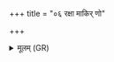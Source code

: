 +++
title = "०६ रक्षा माकिर् णो"

+++
<details><summary>मूलम् (GR)</summary>

रक्षा माकिर् णो अघशंस ईशत  
मा नो दुःशंस ईशत ॥
</details>